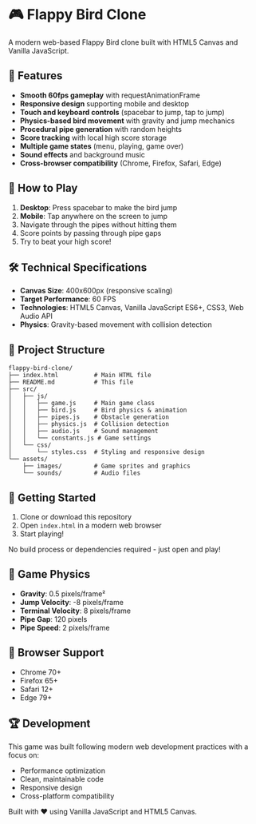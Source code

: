 # 🎮 Flappy Bird Clone

A modern web-based Flappy Bird clone built with HTML5 Canvas and Vanilla JavaScript.

## 🚀 Features

- **Smooth 60fps gameplay** with requestAnimationFrame
- **Responsive design** supporting mobile and desktop
- **Touch and keyboard controls** (spacebar to jump, tap to jump)
- **Physics-based bird movement** with gravity and jump mechanics
- **Procedural pipe generation** with random heights
- **Score tracking** with local high score storage
- **Multiple game states** (menu, playing, game over)
- **Sound effects** and background music
- **Cross-browser compatibility** (Chrome, Firefox, Safari, Edge)

## 🎯 How to Play

1. **Desktop**: Press spacebar to make the bird jump
2. **Mobile**: Tap anywhere on the screen to jump
3. Navigate through the pipes without hitting them
4. Score points by passing through pipe gaps
5. Try to beat your high score!

## 🛠️ Technical Specifications

- **Canvas Size**: 400x600px (responsive scaling)
- **Target Performance**: 60 FPS
- **Technologies**: HTML5 Canvas, Vanilla JavaScript ES6+, CSS3, Web Audio API
- **Physics**: Gravity-based movement with collision detection

## 📁 Project Structure

```
flappy-bird-clone/
├── index.html          # Main HTML file
├── README.md           # This file
├── src/
│   ├── js/
│   │   ├── game.js     # Main game class
│   │   ├── bird.js     # Bird physics & animation
│   │   ├── pipes.js    # Obstacle generation
│   │   ├── physics.js  # Collision detection
│   │   ├── audio.js    # Sound management
│   │   └── constants.js # Game settings
│   └── css/
│       └── styles.css  # Styling and responsive design
└── assets/
    ├── images/         # Game sprites and graphics
    └── sounds/         # Audio files
```

## 🚀 Getting Started

1. Clone or download this repository
2. Open `index.html` in a modern web browser
3. Start playing!

No build process or dependencies required - just open and play!

## 🎨 Game Physics

- **Gravity**: 0.5 pixels/frame²
- **Jump Velocity**: -8 pixels/frame
- **Terminal Velocity**: 8 pixels/frame
- **Pipe Gap**: 120 pixels
- **Pipe Speed**: 2 pixels/frame

## 📱 Browser Support

- Chrome 70+
- Firefox 65+
- Safari 12+
- Edge 79+

## 🏆 Development

This game was built following modern web development practices with a focus on:
- Performance optimization
- Clean, maintainable code
- Responsive design
- Cross-platform compatibility

Built with ❤️ using Vanilla JavaScript and HTML5 Canvas.
